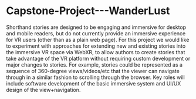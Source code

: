 # Capstone-Project---WanderLust
Shorthand stories are designed to be engaging and immersive for desktop and mobile readers, but do not currently provide an immersive experience for VR users (other than as a plain web page). For this project we would like to experiment with approaches for extending new and existing stories into the immersive VR space via WebXR, to allow authors to create stories that take advantage of the VR platform without requiring custom development or major changes to stories. 
For example, stories could be represented as a sequence of 360-degree views/videos/etc that the viewer can navigate through in a similar fashion to scrolling through the browser. 
Key roles will include software development of the basic immersive system and UI/UX design of the view+navigation.

